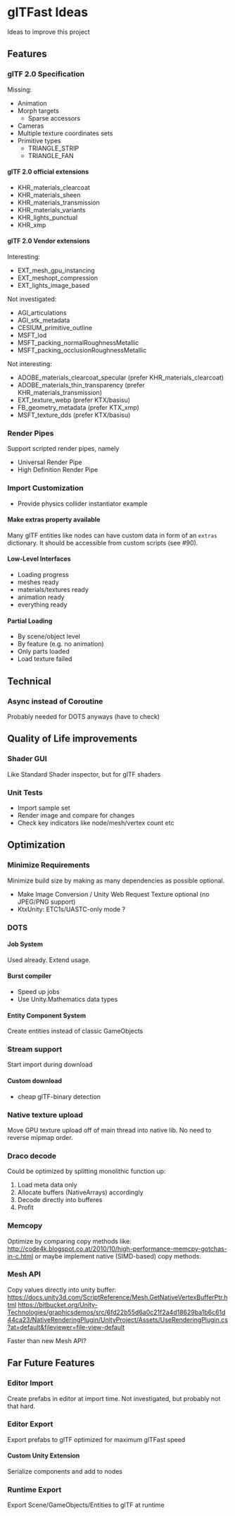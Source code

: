 # glTFast Ideas

Ideas to improve this project

## Features

### glTF 2.0 Specification

Missing:

- Animation
- Morph targets
  - Sparse accessors
- Cameras
- Multiple texture coordinates sets
- Primitive types
  - TRIANGLE_STRIP
  - TRIANGLE_FAN

#### glTF 2.0 official extensions

- KHR_materials_clearcoat
- KHR_materials_sheen
- KHR_materials_transmission
- KHR_materials_variants
- KHR_lights_punctual
- KHR_xmp

#### glTF 2.0 Vendor extensions

Interesting:

- EXT_mesh_gpu_instancing
- EXT_meshopt_compression
- EXT_lights_image_based

Not investigated:

- AGI_articulations
- AGI_stk_metadata
- CESIUM_primitive_outline
- MSFT_lod
- MSFT_packing_normalRoughnessMetallic
- MSFT_packing_occlusionRoughnessMetallic

Not interesting:

- ADOBE_materials_clearcoat_specular (prefer KHR_materials_clearcoat)
- ADOBE_materials_thin_transparency (prefer KHR_materials_transmission)
- EXT_texture_webp (prefer KTX/basisu)
- FB_geometry_metadata (prefer KTX_xmp)
- MSFT_texture_dds (prefer KTX/basisu)

### Render Pipes

Support scripted render pipes, namely

- Universal Render Pipe
- High Definition Render Pipe

### Import Customization

- Provide physics collider instantiator example

#### Make extras property available

Many glTF entities like nodes can have custom data in form of an `extras` dictionary. It should be accessible from custom scripts (see #90).

#### Low-Level Interfaces

- Loading progress
- meshes ready
- materials/textures ready
- animation ready
- everything ready

#### Partial Loading

- By scene/object level
- By feature (e.g. no animation)
- Only parts loaded
- Load texture failed

## Technical

### Async instead of Coroutine

Probably needed for DOTS anyways (have to check)

## Quality of Life improvements

### Shader GUI

Like Standard Shader inspector, but for glTF shaders

### Unit Tests

- Import sample set
- Render image and compare for changes
- Check key indicators like node/mesh/vertex count etc

## Optimization

### Minimize Requirements

Minimize build size by making as many dependencies as possible optional.

- Make Image Conversion / Unity Web Request Texture optional (no JPEG/PNG support)
- KtxUnity: ETC1s/UASTC-only mode ?

### DOTS

#### Job System

Used already. Extend usage.

#### Burst compiler

- Speed up jobs
- Use Unity.Mathematics data types

#### Entity Component System

Create entities instead of classic GameObjects

### Stream support

Start import during download

#### Custom download

- cheap glTF-binary detection

### Native texture upload

Move GPU texture upload off of main thread into native lib.
No need to reverse mipmap order.

### Draco decode

Could be optimized by splitting monolithic function up:

1. Load meta data only
2. Allocate buffers (NativeArrays) accordingly
3. Decode directly into bufferes
4. Profit

### Memcopy

Optimize by comparing copy methods like:
<http://code4k.blogspot.co.at/2010/10/high-performance-memcpy-gotchas-in-c.html>
or maybe implement native (SIMD-based) copy methods.

### Mesh API

Copy values directly into unity buffer:
<https://docs.unity3d.com/ScriptReference/Mesh.GetNativeVertexBufferPtr.html>
<https://bitbucket.org/Unity-Technologies/graphicsdemos/src/6fd22b55d6a0c21f2a4d18629ba1b6c61d44ca23/NativeRenderingPlugin/UnityProject/Assets/UseRenderingPlugin.cs?at=default&fileviewer=file-view-default>

Faster than new Mesh API?

## Far Future Features

### Editor Import

Create prefabs in editor at import time. Not investigated, but probably not that hard.

### Editor Export

Export prefabs to glTF optimized for maximum glTFast speed

#### Custom Unity Extension

Serialize components and add to nodes

### Runtime Export

Export Scene/GameObjects/Entities to glTF at runtime
